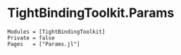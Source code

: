 # TightBindingToolkit.Params

```@autodocs
Modules = [TightBindingToolkit]
Private = false
Pages   = ["Params.jl"]
```